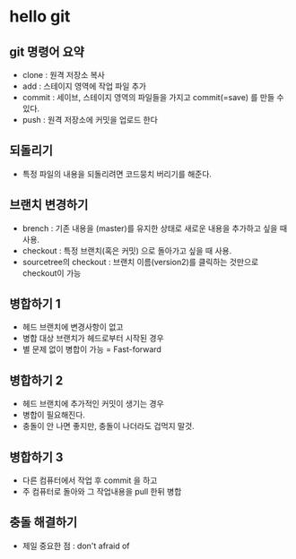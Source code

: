 # hello git

## git 명령어 요약
- clone : 원격 저장소 복사 
- add : 스테이지 영역에 작업 파일 추가
- commit : 세이브, 스테이지 영역의 파일들을 가지고 commit(=save) 를 만들 수 있다.
- push : 원격 저장소에 커밋을 업로드 한다

## 되돌리기
- 특정 파일의 내용을 되돌리려면 코드뭉치 버리기를 해준다.

## 브랜치 변경하기
- brench : 기존 내용을 (master)를 유지한 상태로 새로운 내용을 추가하고 싶을 때 사용.
- checkout : 특정 브랜치(혹은 커밋) 으로 돌아가고 싶을 때 사용.
- sourcetree의 checkout : 브랜치 이름(version2)를 클릭하는 것만으로 checkout이 가능

## 병합하기 1
- 헤드 브랜치에 변경사항이 없고
- 병합 대상 브랜치가 헤드로부터 시작된 경우
- 별 문제 없이 병합이 가능 = Fast-forward

## 병합하기 2
- 헤드 브랜치에 추가적인 커밋이 생기는 경우
- 병합이 필요해진다.
- 충돌이 안 나면 좋지만, 충돌이 나더라도 겁먹지 말것.

## 병합하기 3
- 다른 컴퓨터에서 작업 후 commit 을 하고
- 주 컴퓨터로 돌아와 그 작업내용을 pull 한뒤 병합

## 충돌 해결하기
- 제일 중요한 점 : don't afraid of